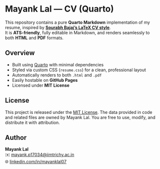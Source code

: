 # Mayank Lal — CV (Quarto)

This repository contains a pure **Quarto Markdown** implementation of my resume, inspired by **[Sourabh Bajaj’s LaTeX CV style](https://github.com/sb2nov/resume/tree/master)**.  
It is **ATS-friendly**, fully editable in Markdown, and renders seamlessly to both **HTML** and **PDF** formats.

## Overview

- Built using [Quarto](https://quarto.org) with minimal dependencies  
- Styled via custom CSS (`resume.css`) for a clean, professional layout  
- Automatically renders to both `.html` and `.pdf`  
- Easily hostable on **GitHub Pages**  
- Licensed under **MIT License**

## License

This project is released under the [MIT License](LICENSE). The data provided in code and related files are owned by Mayank Lal. 
You are free to use, modify, and distribute it with attribution.

## Author

**Mayank Lal**  
✉️ [mayank.p17034@iimtrichy.ac.in](mailto:mayank.p17034@iimtrichy.ac.in)  
🌐 [linkedin.com/in/mayanklal07](https://linkedin.com/in/mayanklal07)

